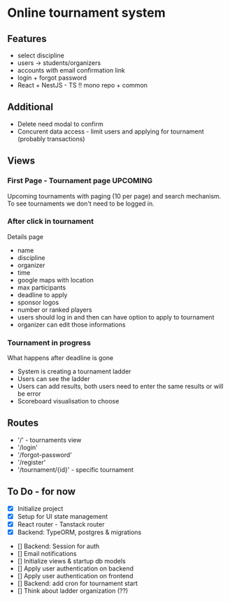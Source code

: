 # Online tournament system

## Features

- select discipline
- users -> students/organizers
- accounts with email confirmation link
- login + forgot password
- React + NestJS - TS !! mono repo + common

## Additional

- Delete need modal to confirm
- Concurent data access - limit users and applying for tournament (probably transactions)

## Views

### First Page - Tournament page UPCOMING

Upcoming tournaments with paging (10 per page) and search mechanism.
To see tournaments we don't need to be logged in.

### After click in tournament

Details page

- name
- discipline
- organizer
- time
- google maps with location
- max participants
- deadline to apply
- sponsor logos
- number or ranked players
- users should log in and then can have option to apply to tournament
- organizer can edit those informations

### Tournament in progress

What happens after deadline is gone

- System is creating a tournament ladder
- Users can see the ladder
- Users can add results, both users need to enter the same results or will be error
- Scoreboard visualisation to choose

## Routes

- '/' - tournaments view
- '/login'
- '/forgot-password'
- '/register'
- '/tournament/{id}' - specific tournament

## To Do - for now

- [x] Initialize project
- [x] Setup for UI state management
- [x] React router - Tanstack router
- [x] Backend: TypeORM, postgres & migrations
- [] Backend: Session for auth
- [] Email notifications
- [] Initialize views & startup db models
- [] Apply user authentication on backend
- [] Apply user authentication on frontend
- [] Backend: add cron for tournament start
- [] Think about ladder organization (??)

